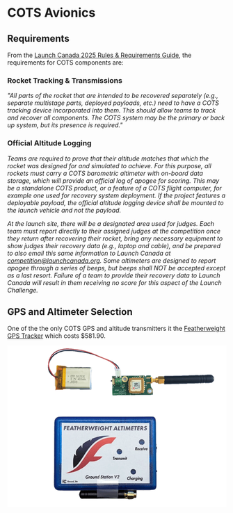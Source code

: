 # COTS Avionics

## Requirements

From the [Launch Canada 2025 Rules & Requirements Guide](Launch+Canada+Rules+and+Requirements+Guide+2025R3.pdf), the requirements for COTS components are:

### Rocket Tracking & Transmissions

*"All parts of the rocket that are intended to be recovered separately (e.g., separate multistage parts, deployed payloads, etc.) need to have a COTS tracking device incorporated into them. This should allow teams to track and recover all components. The COTS system may be the primary or back up system, but its presence is required."*

### Official Altitude Logging

*Teams are required to prove that their altitude matches that which the rocket was designed for and simulated to achieve. For this purpose, all rockets must carry a COTS barometric altimeter with on-board data storage, which will provide an official log of apogee for scoring. This may be a standalone COTS product, or a feature of a COTS flight computer, for example one used for recovery system deployment. If the project features a deployable payload, the official altitude logging device shall be mounted to the launch vehicle and not the payload.*

*At the launch site, there will be a designated area used for judges. Each team must report directly to their assigned judges at the competition once they return after recovering their rocket, bring any necessary equipment to show judges their recovery data (e.g., laptop and cable), and be prepared to also email this same information to Launch Canada at competition@launchcanada.org. Some altimeters are designed to report apogee through a series of beeps, but beeps shall NOT be accepted except as a last resort. Failure of a team to provide their recovery data to Launch Canada will result in them receiving no score for this aspect of the Launch Challenge.*

## GPS and Altimeter Selection

One of the the only COTS GPS and altitude transmitters it the [Featherweight GPS Tracker](https://www.allrockets.ca/Altimeters/Full-System-Tracker) which costs $581.90.

![alt text](cots/fwa-fs_lrg.png)